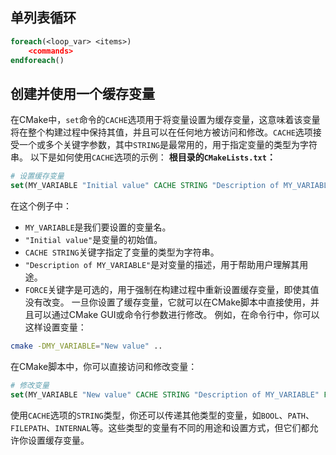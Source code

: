 
## 单列表循环
```cmake
foreach(<loop_var> <items>)
	<commands>
endforeach()
```


## 创建并使用一个缓存变量

在CMake中，`set`命令的`CACHE`选项用于将变量设置为缓存变量，这意味着该变量将在整个构建过程中保持其值，并且可以在任何地方被访问和修改。`CACHE`选项接受一个或多个关键字参数，其中`STRING`是最常用的，用于指定变量的类型为字符串。
以下是如何使用`CACHE`选项的示例：
**根目录的`CMakeLists.txt`：**
```cmake
# 设置缓存变量
set(MY_VARIABLE "Initial value" CACHE STRING "Description of MY_VARIABLE" FORCE)
```
在这个例子中：
- `MY_VARIABLE`是我们要设置的变量名。
- `"Initial value"`是变量的初始值。
- `CACHE STRING`关键字指定了变量的类型为字符串。
- `"Description of MY_VARIABLE"`是对变量的描述，用于帮助用户理解其用途。
- `FORCE`关键字是可选的，用于强制在构建过程中重新设置缓存变量，即使其值没有改变。
一旦你设置了缓存变量，它就可以在CMake脚本中直接使用，并且可以通过CMake GUI或命令行参数进行修改。
例如，在命令行中，你可以这样设置变量：
```sh
cmake -DMY_VARIABLE="New value" ..
```
在CMake脚本中，你可以直接访问和修改变量：

```cmake
# 修改变量
set(MY_VARIABLE "New value" CACHE STRING "Description of MY_VARIABLE" FORCE)
```

使用`CACHE`选项的`STRING`类型，你还可以传递其他类型的变量，如`BOOL`、`PATH`、`FILEPATH`、`INTERNAL`等。这些类型的变量有不同的用途和设置方式，但它们都允许你设置缓存变量。
